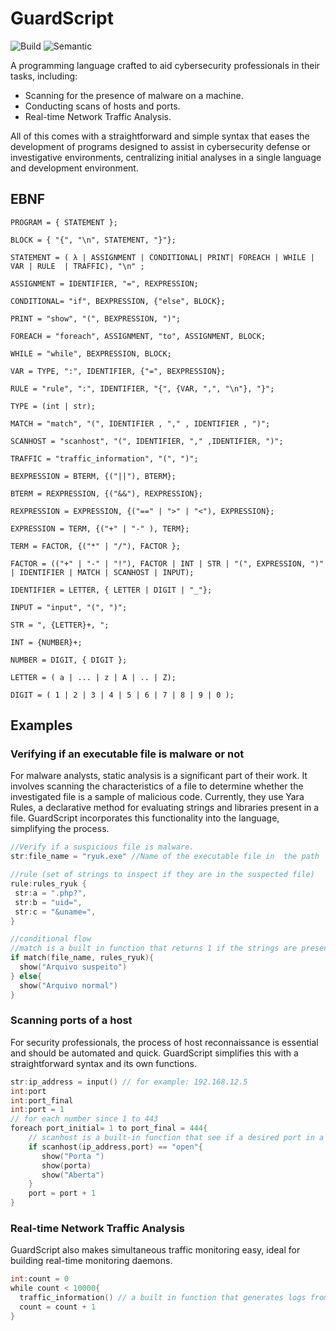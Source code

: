 # GuardScript

![Build](https://github.com/matheus-1618/GuardScript/actions/workflows/compile.yml/badge.svg)
![Semantic](https://github.com/matheus-1618/GuardScript/actions/workflows/semantic.yml/badge.svg)

A programming language crafted to aid cybersecurity professionals in their tasks, including:

* Scanning for the presence of malware on a machine.
* Conducting scans of hosts and ports.
* Real-time Network Traffic Analysis.

All of this comes with a straightforward and simple syntax that eases the development of programs designed to assist in cybersecurity defense or investigative environments, centralizing initial analyses in a single language and development environment.

## EBNF
```
PROGRAM = { STATEMENT };

BLOCK = { "{", "\n", STATEMENT, "}"};

STATEMENT = ( λ | ASSIGNMENT | CONDITIONAL| PRINT| FOREACH | WHILE | VAR | RULE  | TRAFFIC), "\n" ;

ASSIGNMENT = IDENTIFIER, "=", REXPRESSION;

CONDITIONAL= "if", BEXPRESSION, {"else", BLOCK};

PRINT = "show", "(", BEXPRESSION, ")";

FOREACH = "foreach", ASSIGNMENT, "to", ASSIGNMENT, BLOCK;

WHILE = "while", BEXPRESSION, BLOCK;

VAR = TYPE, ":", IDENTIFIER, {"=", BEXPRESSION};

RULE = "rule", ":", IDENTIFIER, "{", {VAR, ",", "\n"}, "}";

TYPE = (int | str);

MATCH = "match", "(", IDENTIFIER , "," , IDENTIFIER , ")";

SCANHOST = "scanhost", "(", IDENTIFIER, "," ,IDENTIFIER, ")";

TRAFFIC = "traffic_information", "(", ")";

BEXPRESSION = BTERM, {("||"), BTERM};

BTERM = REXPRESSION, {("&&"), REXPRESSION};

REXPRESSION = EXPRESSION, {("==" | ">" | "<"), EXPRESSION};

EXPRESSION = TERM, {("+" | "-" ), TERM};

TERM = FACTOR, {("*" | "/"), FACTOR };

FACTOR = (("+" | "-" | "!"), FACTOR | INT | STR | "(", EXPRESSION, ")" | IDENTIFIER | MATCH | SCANHOST | INPUT);

IDENTIFIER = LETTER, { LETTER | DIGIT | "_"};

INPUT = "input", "(", ")";

STR = ", {LETTER}+, ";

INT = {NUMBER}+;

NUMBER = DIGIT, { DIGIT };

LETTER = ( a | ... | z | A | .. | Z);

DIGIT = ( 1 | 2 | 3 | 4 | 5 | 6 | 7 | 8 | 9 | 0 );
```

## Examples
### Verifying if an executable file is malware or not

For malware analysts, static analysis is a significant part of their work. It involves scanning the characteristics of a file to determine whether the investigated file is a sample of malicious code. Currently, they use Yara Rules, a declarative method for evaluating strings and libraries present in a file. GuardScript incorporates this functionality into the language, simplifying the process.
```go
//Verify if a suspicious file is malware.
str:file_name = "ryuk.exe" //Name of the executable file in  the path

//rule (set of strings to inspect if they are in the suspected file)
rule:rules_ryuk {
 str:a = ".php?",
 str:b = "uid=",
 str:c = "&uname=",
}

//conditional flow
//match is a built in function that returns 1 if the strings are present in executable, and 0 otherwise.
if match(file_name, rules_ryuk){
  show("Arquivo suspeito")
} else{
  show("Arquivo normal")
}
```

### Scanning ports of a host

For security professionals, the process of host reconnaissance is essential and should be automated and quick. GuardScript simplifies this with a straightforward syntax and its own functions.

```go
str:ip_address = input() // for example: 192.168.12.5
int:port
int:port_final
int:port = 1
// for each number since 1 to 443
foreach port_initial= 1 to port_final = 444{
    // scanhost is a built-in function that see if a desired port in a host is open or not
    if scanhost(ip_address,port) == "open"{
       show("Porta ")
       show(porta)
       show("Aberta")
    }
    port = port + 1
}
```

### Real-time Network Traffic Analysis

GuardScript also makes simultaneous traffic monitoring easy, ideal for building real-time monitoring daemons.

```go
int:count = 0
while count < 10000{
  traffic_information() // a built in function that generates logs from traffic in the current host
  count = count + 1
}
```
